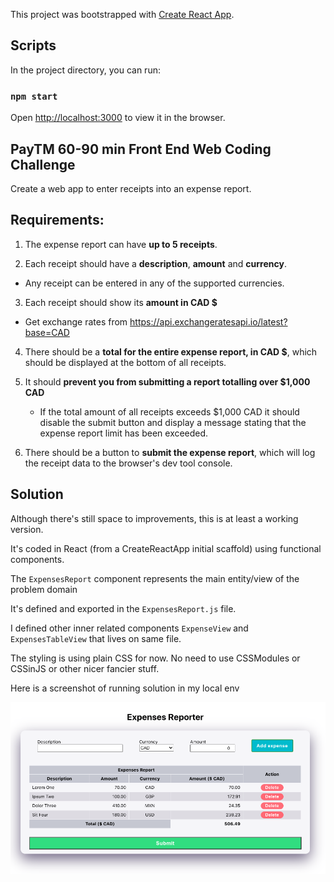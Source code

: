 This project was bootstrapped with [Create React App](https://github.com/facebook/create-react-app).

## Scripts

In the project directory, you can run:

### `npm start`

Open [http://localhost:3000](http://localhost:3000) to view it in the browser.

## PayTM 60-90 min Front End Web Coding Challenge

Create a web app to enter receipts into an expense report.

## Requirements:

1. The expense report can have **up to 5 receipts**.

2. Each receipt should have a **description**, **amount** and **currency**.
  - Any receipt can be entered in any of the supported currencies.

3. Each receipt should show its **amount in CAD $**
  - Get exchange rates from https://api.exchangeratesapi.io/latest?base=CAD

4. There should be a **total for the entire expense report, in CAD $**, which should be displayed at the bottom of all receipts.

5. It should **prevent you from submitting a report totalling over $1,000 CAD**
   - If the total amount of all receipts exceeds $1,000 CAD it should disable the submit button and display a message stating that the expense report limit has been exceeded.

6. There should be a button to **submit the expense report**, which will log the receipt data to the browser's dev tool console.

## Solution

Although there's still space to improvements, this is at least a working version.
 
It's coded in React (from a CreateReactApp initial scaffold) using functional components. 

The `ExpensesReport`  component represents the main entity/view of the problem domain

It's defined and exported in the `ExpensesReport.js` file. 

I defined other inner related components `ExpenseView` and `ExpensesTableView` that lives on same file. 

The styling is using plain CSS for now. No need to use CSSModules or CSSinJS or other nicer fancier stuff.   

Here is a screenshot of running solution in my local env

![Screenshot of delivered solution](public/paytm-code.png)
